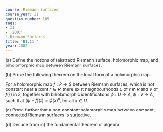 ```yaml
---
course: Riemann Surfaces
course_year: II
question_number: 105
tags:
- II
- '2002'
- Riemann Surfaces
title: 'B1.11 '
year: 2002
---
```



(a) Define the notions of (abstract) Riemann surface, holomorphic map, and biholomorphic map between Riemann surfaces.

(b) Prove the following theorem on the local form of a holomorphic map.

For a holomorphic map $f: R \rightarrow S$ between Riemann surfaces, which is not constant near a point $r \in R$, there exist neighbourhoods $U$ of $r$ in $R$ and $V$ of $f(r)$ in $S$, together with biholomorphic identifications $\phi: U \rightarrow \Delta, \psi: V \rightarrow \Delta$, such that $(\psi \circ f)(x)=\phi(x)^{n}$, for all $x \in U$.

(c) Prove further that a non-constant holomorphic map between compact, connected Riemann surfaces is surjective.

(d) Deduce from (c) the fundamental theorem of algebra.